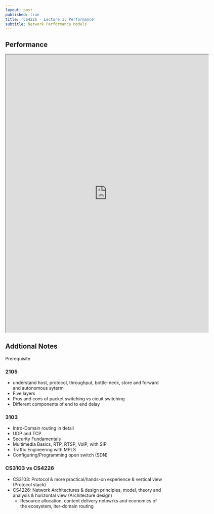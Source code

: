```yaml
---
layout: post
published: true
title: 'CS4226 - Lecture 1: Performance'
subtitle: Network Performance Models
---
```

## Performance
<iframe src="https://drive.google.com/file/d/1hZD620ZREU83nM7JIFZZdEi3BafGVRh1/preview" width="640" height="880" allow="autoplay"></iframe>


## Addtional Notes 
Prerequisite 

### 2105
- understand host, protocol, throughput, bottle-neck, store and forward and autonomous syterm
- Five layers
- Pros and cons of packet switching vs cicuit switching
- Different components of end to end delay

### 3103
- Intro-Domain routing in detail
- UDP and TCP
- Security Fundamentals
- Multimedia Basics, RTP, RTSP, VoIP, with SIP
- Traffic Engineering with MPLS
- Configuring/Programming open switch (SDN)

### CS3103 vs CS4226
- CS3103: Protocol & more practical/hands-on experience & vertical view (Protocol stack)
- CS4226: Network Architectures & design principles, model, theory and analysis & horizontal view (Architecture design)
	- Resource allocation, content delivery netowrks and economics of the ecosystem, iter-domain routing


